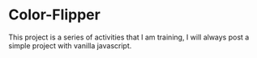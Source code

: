 # Color-Flipper

This project is a series of activities that I am training, I will always post a simple project with vanilla javascript.

